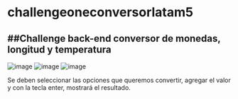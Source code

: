 # challengeoneconversorlatam5
##Challenge back-end conversor de monedas, longitud y temperatura
----------------------

![image](https://github.com/StephanyCS1/challengeoneconversorlatam5/assets/108440139/3afa15e9-8c86-4143-9c45-850eb6b81a4f)
![image](https://github.com/StephanyCS1/challengeoneconversorlatam5/assets/108440139/b8c0fb31-22ad-4812-8c13-65b437532147)
![image](https://github.com/StephanyCS1/challengeoneconversorlatam5/assets/108440139/eddd1549-17fc-40d2-bc5a-c70f5858d17b)

Se deben seleccionar las opciones que queremos convertir, agregar el valor y con la tecla enter, mostrará el resultado.


